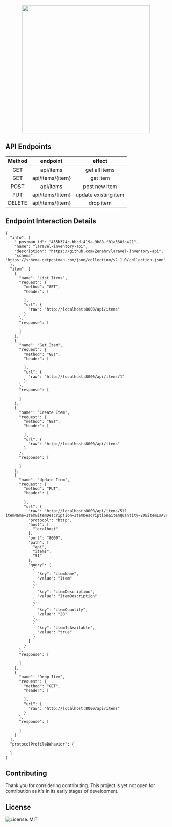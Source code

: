 <p align="center"><img src="https://res.cloudinary.com/dtfbvvkyp/image/upload/v1566331377/laravel-logolockup-cmyk-red.svg" width="400"></p>


## API Endpoints

| Method | endpoint | effect |
| :---:        |      :---:     |         :---: |
| GET   | api/items     | get all items    |
| GET   | api/items/{item}     | get item    |
| POST   | api/items     | post new item    |
| PUT   | api/items/{item}     | update existing item    |
| DELETE   | api/items/{item}     | drop item    |

## Endpoint Interaction Details

```
{
  "info": {
    "_postman_id": "455b374c-bbcd-419a-9b88-f81a330fc421",
    "name": "laravel-inventory-api",
    "description": "https://github.com/Zenahr/laravel-inventory-api",
    "schema": "https://schema.getpostman.com/json/collection/v2.1.0/collection.json"
  },
  "item": [
    {
      "name": "List Items",
      "request": {
        "method": "GET",
        "header": [
          
        ],
        "url": {
          "raw": "http://localhost:8000/api/items"
        }
      },
      "response": [
        
      ]
    },
    {
      "name": "Get Item",
      "request": {
        "method": "GET",
        "header": [
          
        ],
        "url": {
          "raw": "http://localhost:8000/api/items/1"
        }
      },
      "response": [
        
      ]
    },
    {
      "name": "Create Item",
      "request": {
        "method": "GET",
        "header": [
          
        ],
        "url": {
          "raw": "http://localhost:8000/api/items"
        }
      },
      "response": [
        
      ]
    },
    {
      "name": "Update Item",
      "request": {
        "method": "PUT",
        "header": [
          
        ],
        "url": {
          "raw": "http://localhost:8000/api/items/51?itemName=Item&itemDescription=ItemDescription&itemQuantity=20&itemIsAvailable=true",
          "protocol": "http",
          "host": [
            "localhost"
          ],
          "port": "8000",
          "path": [
            "api",
            "items",
            "51"
          ],
          "query": [
            {
              "key": "itemName",
              "value": "Item"
            },
            {
              "key": "itemDescription",
              "value": "ItemDescription"
            },
            {
              "key": "itemQuantity",
              "value": "20"
            },
            {
              "key": "itemIsAvailable",
              "value": "true"
            }
          ]
        }
      },
      "response": [
        
      ]
    },
    {
      "name": "Drop Item",
      "request": {
        "method": "GET",
        "header": [
          
        ],
        "url": {
          "raw": "http://localhost:8000/api/items"
        }
      },
      "response": [
        
      ]
    }
  ],
  "protocolProfileBehavior": {
    
  }
}
```

## Contributing

Thank you for considering contributing. This project is yet not open for contribution as it's in its early stages of development.


## License
![License: MIT](https://img.shields.io/badge/License-MIT-blue.svg)